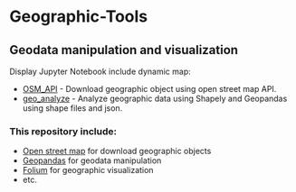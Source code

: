 # Geographic-Tools
## Geodata manipulation and visualization

Display Jupyter Notebook include dynamic map:
- [OSM_API](https://nbviewer.jupyter.org/github/morkertis/Geographic-Resources/blob/master/OSM_API.ipynb) - Download geographic object using open street map API.
- [geo_analyze](https://nbviewer.jupyter.org/github/morkertis/Geographic-Resources/blob/master/geo_analyze.ipynb?flush_cache=true) - Analyze geographic data using Shapely and Geopandas using shape files and json.

### This repository include:
- [Open street map](https://nominatim.org/release-docs/develop/) for download geographic objects
- [Geopandas](https://geopandas.org/) for geodata manipulation
- [Folium](https://python-visualization.github.io/folium/#) for geographic visualization
- etc.
